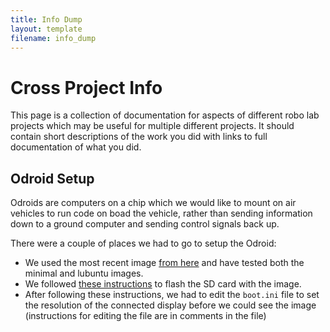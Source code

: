 ```yaml
---
title: Info Dump
layout: template
filename: info_dump
--- 
```


# Cross Project Info
This page is a collection of documentation for aspects of different robo lab projects which may be useful for multiple different projects.  It should contain short descriptions of the work you did with links to full documentation of what you did.

## Odroid Setup
Odroids are computers on a chip which we would like to mount on air vehicles to run code on boad the vehicle, rather than sending information down to a ground computer and sending control signals back up.

There were a couple of places we had to go to setup the Odroid:
- We used the most recent image [from here](http://east.us.odroid.in/ubuntu_14.04lts/) and have tested both the minimal and lubuntu images.
- We followed [these instructions](http://odroid.us/mediawiki/index.php?title=Step-by-step_Ubuntu_SD_Card_Setup) to flash the SD card with the image.
- After following these instructions, we had to edit the `boot.ini` file to set the resolution of the connected display before we could see the image (instructions for editing the file are in comments in the file)


